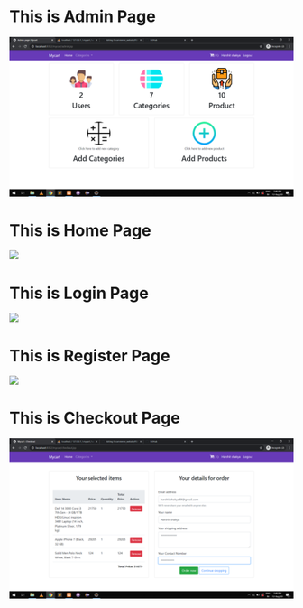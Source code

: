 

<h1>This is Admin Page</h1>
<img src="project images/admin page.png">

<h1>This is Home Page</h1>
<img src="project%21images/home page.png">

<h1>This is Login Page</h1>
<img src="project%images/login page.png">

<h1>This is Register Page</h1>
<img src="project%images/register page.png">

<h1>This is Checkout Page</h1>
<img src="project images/checkout page.png">

